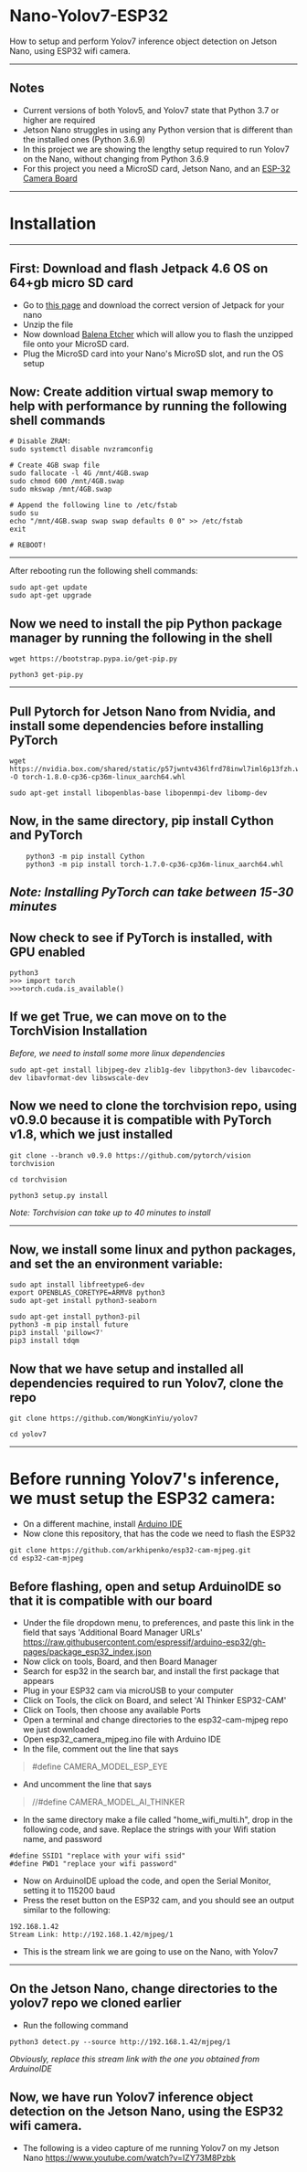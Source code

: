 # Nano-Yolov7-ESP32
How to setup and perform Yolov7 inference object detection on Jetson Nano, using ESP32 wifi camera.

______

## Notes
- Current versions of both Yolov5, and Yolov7 state that Python 3.7 or higher are required
- Jetson Nano struggles in using any Python version that is different than the installed ones (Python 3.6.9)
- In this project we are showing the lengthy setup required to run Yolov7 on the Nano, without changing from Python 3.6.9
- For this project you need a MicroSD card, Jetson Nano, and an <a href='https://www.amazon.com/ESP32-CAM-MB-Aideepen-ESP32-CAM-Bluetooth-Arduino/dp/B0948ZFTQZ/ref=sr_1_3?crid=2JZECRKP6T310&keywords=esp32+cam&qid=1661528295&sprefix=esp32+cam%2Caps%2C273&sr=8-3'>ESP-32 Camera Board</a>

____

# Installation
____

## First: Download and flash Jetpack 4.6 OS on 64+gb micro SD card

- Go to <a href = 'https://developer.nvidia.com/embedded/jetpack-sdk-46'>this page</a> and download the correct version of Jetpack for your nano
- Unzip the file
- Now download <a href='https://www.balena.io/etcher/'> Balena Etcher</a> which will allow you to flash the unzipped file onto your MicroSD card.
- Plug the MicroSD card into your Nano's MicroSD slot, and run the OS setup 

## Now: Create addition virtual swap memory to help with performance by running the following shell commands

``` 
# Disable ZRAM:
sudo systemctl disable nvzramconfig

# Create 4GB swap file
sudo fallocate -l 4G /mnt/4GB.swap
sudo chmod 600 /mnt/4GB.swap
sudo mkswap /mnt/4GB.swap

# Append the following line to /etc/fstab
sudo su
echo "/mnt/4GB.swap swap swap defaults 0 0" >> /etc/fstab
exit

# REBOOT!

```
---

After rebooting run the following shell commands:
```
sudo apt-get update
sudo apt-get upgrade
```

## Now we need to install the pip Python package manager by running the following in the shell 
```
wget https://bootstrap.pypa.io/get-pip.py

python3 get-pip.py
```
---

## Pull Pytorch for Jetson Nano from Nvidia, and install some dependencies before installing PyTorch
```
wget https://nvidia.box.com/shared/static/p57jwntv436lfrd78inwl7iml6p13fzh.whl -O torch-1.8.0-cp36-cp36m-linux_aarch64.whl

sudo apt-get install libopenblas-base libopenmpi-dev libomp-dev
```
## Now, in the same directory, pip install Cython and PyTorch

``` 
    python3 -m pip install Cython
    python3 -m pip install torch-1.7.0-cp36-cp36m-linux_aarch64.whl

```
<i>Note: Installing PyTorch can take between 15-30 minutes</i>
---

## Now check to see if PyTorch is installed, with GPU enabled

```
python3
>>> import torch
>>>torch.cuda.is_available()
```
## If we get True, we can move on to the TorchVision Installation
<i> Before, we need to install some more linux dependencies</i>
```
sudo apt-get install libjpeg-dev zlib1g-dev libpython3-dev libavcodec-dev libavformat-dev libswscale-dev
```
## Now we need to clone the torchvision repo, using v0.9.0 because it is compatible with PyTorch v1.8, which we just installed

``` 
git clone --branch v0.9.0 https://github.com/pytorch/vision torchvision

cd torchvision

python3 setup.py install
```
<i>Note: Torchvision can take up to 40 minutes to install</i>

---
## Now, we install some linux and python packages, and set the an environment variable:


```
sudo apt install libfreetype6-dev
export OPENBLAS_CORETYPE=ARMV8 python3
sudo apt-get install python3-seaborn

sudo apt-get install python3-pil
python3 -m pip install future
pip3 install 'pillow<7'
pip3 install tdqm

```

## Now that we have setup and installed all dependencies required to run Yolov7, clone the repo

```
git clone https://github.com/WongKinYiu/yolov7

cd yolov7
```
---

# Before running Yolov7's inference, we must setup the ESP32 camera:

- On a different machine, install <a href='https://www.arduino.cc/en/software'>Arduino IDE</a>
- Now clone this repository, that has the code we need to flash the ESP32
``` 
git clone https://github.com/arkhipenko/esp32-cam-mjpeg.git
cd esp32-cam-mjpeg
```
## Before flashing, open and setup ArduinoIDE so that it is compatible with our board
- Under the file dropdown menu, to preferences, and paste this link in the field that says 'Additional Board Manager URLs'
https://raw.githubusercontent.com/espressif/arduino-esp32/gh-pages/package_esp32_index.json
- Now click on tools, Board, and then Board Manager
- Search for esp32 in the search bar, and install the first package that appears
- Plug in your ESP32 cam via microUSB to your computer
- Click on Tools, the click on Board, and select 'AI Thinker ESP32-CAM'
- Click on Tools, then choose any available Ports
- Open a terminal and change directories to the esp32-cam-mjpeg repo we just downloaded 
- Open esp32_camera_mjpeg.ino file with Arduino IDE
- In the file, comment out the line that says 
> #define CAMERA_MODEL_ESP_EYE
- And uncomment the line that says 
> //#define CAMERA_MODEL_AI_THINKER
- In the same directory make a file called "home_wifi_multi.h", drop in the following code, and save. Replace the strings with your Wifi station name, and password

```
#define SSID1 "replace with your wifi ssid"
#define PWD1 "replace your wifi password"
```
- Now on ArduinoIDE upload the code, and open the Serial Monitor, setting it to 115200 baud
- Press the reset button on the ESP32 cam, and you should see an output similar to the following:
```
192.168.1.42
Stream Link: http://192.168.1.42/mjpeg/1
```
- This is the stream link we are going to use on the Nano, with Yolov7
---

## On the Jetson Nano, change directories to the yolov7 repo we cloned earlier

- Run the following command

```
python3 detect.py --source http://192.168.1.42/mjpeg/1
```
<i>Obviously, replace this stream link with the one you obtained from ArduinoIDE</i>

## Now, we have run Yolov7 inference object detection on the Jetson Nano, using the ESP32 wifi camera.

- The following is a video capture of me running Yolov7 on my Jetson Nano
https://www.youtube.com/watch?v=IZY73M8Pzbk







